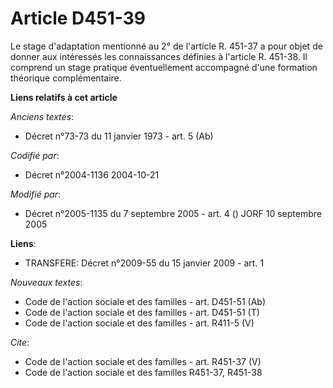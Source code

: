 # Article D451-39

Le stage d'adaptation mentionné au 2° de l'article R. 451-37 a pour objet de donner aux intéressés les connaissances définies
à l'article R. 451-38. Il comprend un stage pratique éventuellement accompagné d'une formation théorique complémentaire.

**Liens relatifs à cet article**

_Anciens textes_:

  - Décret n°73-73 du 11 janvier 1973 - art. 5 (Ab)

_Codifié par_:

  - Décret n°2004-1136 2004-10-21

_Modifié par_:

  - Décret n°2005-1135 du 7 septembre 2005 - art. 4 () JORF 10 septembre 2005

**Liens**:

  - TRANSFERE: Décret n°2009-55 du 15 janvier 2009 - art. 1

_Nouveaux textes_:

  - Code de l'action sociale et des familles - art. D451-51 (Ab)
  - Code de l'action sociale et des familles - art. D451-51 (T)
  - Code de l'action sociale et des familles - art. R411-5 (V)

_Cite_:

  - Code de l'action sociale et des familles - art. R451-37 (V)
  - Code de l'action sociale et des familles R451-37, R451-38
